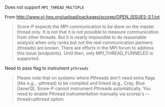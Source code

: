  Does not support `MPI_THREAD_MULTIPLE`

From http://www.vi-hps.org/upload/packages/scorep/OPEN_ISSUES-3.1.txt 

> Score-P expects the MPI communication to be done on the master
> thread only. It is not that it is not possible to measure
> communication from other threads. But it is nearly impossible to
> do reasonable analysis when only ranks but not the real
> communication partners (threads) are known. There are efforts in
> the MPI forum to address this issue (endpoints). Until then, only
> MPI_THREAD_FUNNELED is supported.

Need to pass flag to instrument `pthreads`

> Please note that on systems where Pthreads don't need extra flags
> (like e.g., -pthread) to be compiled and linked (e.g., Cray, Blue
> Gene/Q), Score-P cannot instrument Pthreads automatically. You need
> to enable Pthread instrumentation manually via scorep's
> --thread=pthread option.
